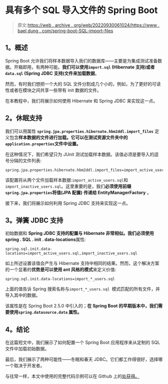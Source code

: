 # 具有多个 SQL 导入文件的 Spring Boot

> 原文:[https://web . archive . org/web/20220930061024/https://www . bael dung . com/spring-boot-SQL-import-files](https://web.archive.org/web/20220930061024/https://www.baeldung.com/spring-boot-sql-import-files)

## **1。概述**

Spring Boot 允许我们将样本数据导入我们的数据库——主要是为集成测试准备数据。开箱即用，有两种可能。**我们可以使用`import.sql` (Hibernate 支持)或者`data.sql` (Spring JDBC 支持)文件来加载数据**。

然而，有时我们想把一个大的 SQL 文件分割成几个小的，例如，为了更好的可读性或者在模块之间共享一些带有 init 数据的文件。

在本教程中，我们将展示如何使用 Hibernate 和 Spring JDBC 来实现这一点。

## **2。休眠支持**

我们可以用属性 **`spring.jpa.properties.hibernate.hbm2ddl.import_files`** 定义包含**样本数据的文件进行加载。它可以在测试资源文件夹中的`application.properties`文件中设置。**

在这种情况下，我们希望只为 JUnit 测试加载样本数据。该值必须是要导入的逗号分隔的文件列表:

```
spring.jpa.properties.hibernate.hbm2ddl.import_files=import_active_users.sql,import_inactive_users.sql
```

该配置将从两个文件加载样本数据:`import_active_users.sql`和`import_inactive_users.sql`。这里重要的是，我们**必须使用前缀`spring.jpa.properties`将值(JPA 配置)** **传递给 EntityManagerFactory** 。

接下来，我们将展示如何利用 Spring JDBC 支持来实现这一点。

## **3。弹簧 JDBC 支持**

初始数据和 **Spring JDBC 支持的配置与 Hibernate 非常相似。我们必须使用 spring . SQL . init . data-locations**属性:

```
spring.sql.init.data-locations=import_active_users.sql,import_inactive_users.sql
```

如上所述设置该值会产生与 Hibernate 支持中相同的结果。然而，这个解决方案的一个显著的**优势是可以使用 ant 风格的模式**来定义价值:

```
spring.sql.init.data-locations=import_*_users.sql 
```

上面的值告诉 Spring 搜索名称与`import_*_users.sql `模式匹配的所有文件，并导入其中的数据。

该属性是在 Spring Boot 2.5.0 中引入的；**在 Spring Boot 的早期版本中，我们需要使用`spring.datasource.data` 属性。**

## **4。结论**

在这篇短文中，我们展示了如何配置一个 Spring Boot 应用程序来从定制的 SQL 文件中加载初始数据。

最后，我们展示了两种可能性——冬眠和春天 JDBC。它们都工作得很好，选择哪一个取决于开发者。

与往常一样，本文中使用的完整代码示例可以在 Github 上的[处获得。](https://web.archive.org/web/20221127164113/https://github.com/eugenp/tutorials/tree/master/persistence-modules/spring-boot-persistence)